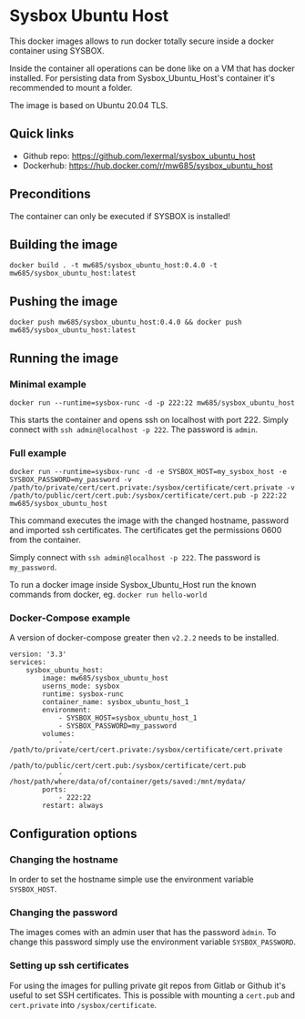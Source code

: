 # Sysbox Ubuntu Host
This docker images allows to run docker totally secure inside a docker container using SYSBOX.

Inside the container all operations can be done like on a VM that has docker installed.
For persisting data from Sysbox_Ubuntu_Host's container it's recommended to mount a folder.

The image is based on Ubuntu 20.04 TLS.

## Quick links
* Github repo: https://github.com/lexermal/sysbox_ubuntu_host
* Dockerhub: https://hub.docker.com/r/mw685/sysbox_ubuntu_host

## Preconditions
The container can only be executed if SYSBOX is installed!

## Building the image
``docker build . -t mw685/sysbox_ubuntu_host:0.4.0 -t mw685/sysbox_ubuntu_host:latest``

## Pushing the image
``docker push mw685/sysbox_ubuntu_host:0.4.0 && docker push mw685/sysbox_ubuntu_host:latest``

## Running the image

### Minimal example
```
docker run --runtime=sysbox-runc -d -p 222:22 mw685/sysbox_ubuntu_host
```

This starts the container and opens ssh on localhost with port 222.
Simply connect with ``ssh admin@localhost -p 222``. The password is ``admin``.

### Full example
```
docker run --runtime=sysbox-runc -d -e SYSBOX_HOST=my_sysbox_host -e SYSBOX_PASSWORD=my_password -v /path/to/private/cert/cert.private:/sysbox/certificate/cert.private -v /path/to/public/cert/cert.pub:/sysbox/certificate/cert.pub -p 222:22 mw685/sysbox_ubuntu_host
```

This command executes the image with the changed hostname, password and imported ssh certificates.
The certificates get the permissions 0600 from the container.

Simply connect with ``ssh admin@localhost -p 222``. The password is ``my_password``.

To run a docker image inside Sysbox_Ubuntu_Host run the known commands from docker, eg. ``docker run hello-world``

### Docker-Compose example
A version of docker-compose greater then ``v2.2.2`` needs to be installed.

```
version: '3.3'
services:
    sysbox_ubuntu_host:
        image: mw685/sysbox_ubuntu_host
        userns_mode: sysbox
        runtime: sysbox-runc
        container_name: sysbox_ubuntu_host_1
        environment:
            - SYSBOX_HOST=sysbox_ubuntu_host_1
            - SYSBOX_PASSWORD=my_password
        volumes:
            - /path/to/private/cert/cert.private:/sysbox/certificate/cert.private
            - /path/to/public/cert/cert.pub:/sysbox/certificate/cert.pub
            - /host/path/where/data/of/container/gets/saved:/mnt/mydata/
        ports:
            - 222:22
        restart: always
```

## Configuration options

### Changing the hostname
In order to set the hostname simple use the environment variable ``SYSBOX_HOST``.

### Changing the password
The images comes with an admin user that has the password ``àdmin``.
To change this password simply use the environment variable ``SYSBOX_PASSWORD``.

### Setting up ssh certificates
For using the images for pulling private git repos from Gitlab or Github it's useful to set SSH certificates.
This is possible with mounting a ``cert.pub`` and ``cert.private`` into ``/sysbox/certificate``.
